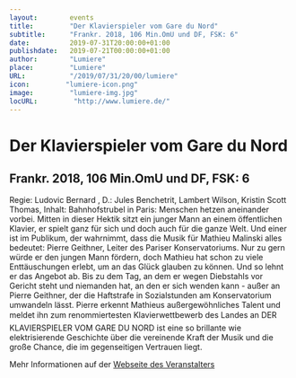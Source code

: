 ```yaml
---
layout:        events
title:         "Der Klavierspieler vom Gare du Nord"
subtitle:      "Frankr. 2018, 106 Min.OmU und DF, FSK: 6"
date:          2019-07-31T20:00:00+01:00
publishdate:   2019-07-21T00:00:00+01:00
author:        "Lumiere"
place:         "Lumiere"
URL:           "/2019/07/31/20/00/lumiere"
icon:         "lumiere-icon.png"
image:         "lumiere-img.jpg"
locURL:         "http://www.lumiere.de/"
---
```


Der Klavierspieler vom Gare du Nord
===========

Frankr. 2018, 106 Min.OmU und DF, FSK: 6
-----------

Regie: Ludovic Bernard , D.: Jules Benchetrit, Lambert Wilson, Kristin Scott Thomas, Inhalt: Bahnhofstrubel in Paris: Menschen hetzen aneinander vorbei. Mitten in dieser Hektik sitzt ein junger Mann an einem öffentlichen Klavier, er spielt ganz für sich und doch auch für die ganze Welt. Und einer ist im Publikum, der wahrnimmt, dass die Musik für Mathieu Malinski alles bedeutet: Pierre Geithner, Leiter des Pariser Konservatoriums. Nur zu gern würde er den jungen Mann fördern, doch Mathieu hat schon zu viele Enttäuschungen erlebt, um an das Glück glauben zu können. Und so lehnt er das Angebot ab. Bis zu dem Tag, an dem er wegen Diebstahls vor Gericht steht und niemanden hat, an den er sich wenden kann - außer an Pierre Geithner, der die Haftstrafe in Sozialstunden am Konservatorium umwandeln lässt. Pierre erkennt Mathieus außergewöhnliches Talent und meldet ihn zum renommiertesten Klavierwettbewerb des Landes an DER KLAVIERSPIELER VOM GARE DU NORD ist eine so brillante wie elektrisierende Geschichte über die vereinende Kraft der Musik und die große Chance, die im gegenseitigen Vertrauen liegt. 

Mehr Informationen auf der [Webseite des Veranstalters](http://www.lumiere.de/19/07/klavier.htm)
